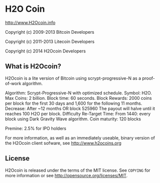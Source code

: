 H2O Coin 
================================

http://www.H2Ocoin.info

Copyright (c) 2009-2013 Bitcoin Developers

Copyright (c) 2011-2013 Litecoin Developers

Copyright (c) 2014 H2Ocoin Developers

What is H2Ocoin?
----------------

H2Ocoin is a lite version of Bitcoin using scrypt-progressive-N as a proof-of-work algorithm.

Algorithm: Scrypt-Progressive-N with optimized schedule.
Symbol: H2O.
Max Coins: 2 billion.
Block time: 60 seconds.
Block Rewards: 2000 coins per block for the first 30 days and 1,600 for the following 11 months.
Decrease: After ~12 months OR block 525960 The payout will halve until it reaches 100 H2O per block.
Difficulty Re-Target Time: From 1440: every block using Dark Gravity Wave algorithm.
Coin maturity: 120 blocks

Premine: 2.5% for IPO holders

For more information, as well as an immediately useable, binary version of
the H2Ocoin client sofware, see http://www.h2ocoins.org

License
-------

H2Ocoin is released under the terms of the MIT license. See `COPYING` for more
information or see http://opensource.org/licenses/MIT.
